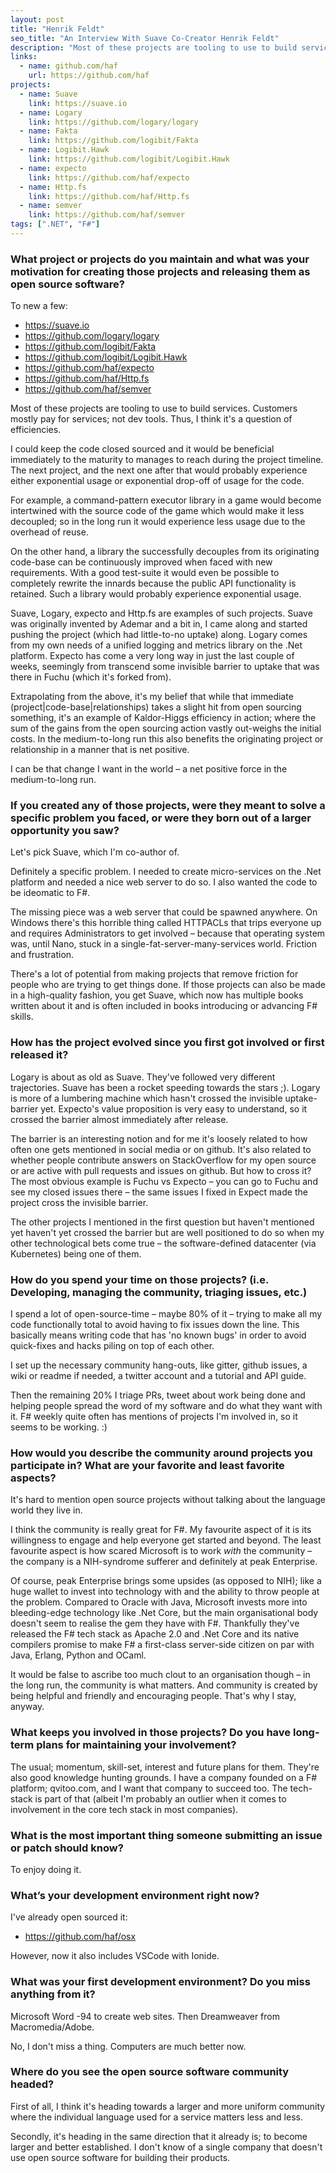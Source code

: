 ```yaml
---
layout: post
title: "Henrik Feldt"
seo_title: "An Interview With Suave Co-Creator Henrik Feldt"
description: "Most of these projects are tooling to use to build services. Customers mostly pay for services; not dev tools. Thus, I think it's a question of efficiencies."
links:
  - name: github.com/haf
    url: https://github.com/haf
projects:
  - name: Suave
    link: https://suave.io
  - name: Logary
    link: https://github.com/logary/logary
  - name: Fakta
    link: https://github.com/logibit/Fakta
  - name: Logibit.Hawk
    link: https://github.com/logibit/Logibit.Hawk
  - name: expecto
    link: https://github.com/haf/expecto
  - name: Http.fs
    link: https://github.com/haf/Http.fs
  - name: semver
    link: https://github.com/haf/semver
tags: [".NET", "F#"]
---
```


### What project or projects do you maintain and what was your motivation for creating those projects and releasing them as open source software?

To new a few:

* https://suave.io
* https://github.com/logary/logary
* https://github.com/logibit/Fakta
* https://github.com/logibit/Logibit.Hawk
* https://github.com/haf/expecto
* https://github.com/haf/Http.fs
* https://github.com/haf/semver

Most of these projects are tooling to use to build services. Customers mostly pay for services; not dev tools. Thus, I think it's a question of efficiencies.

I could keep the code closed sourced and it would be beneficial immediately to the maturity to manages to reach during the project timeline. The next project, and the next one after that would probably experience either exponential usage or exponential drop-off of usage for the code.

For example, a command-pattern executor library in a game would become intertwined with the source code of the game which would make it less decoupled; so in the long run it would experience less usage due to the overhead of reuse.

On the other hand, a library the successfully decouples from its originating code-base can be continuously improved when faced with new requirements. With a good test-suite it would even be possible to completely rewrite the innards because the public API functionality is retained. Such a library would probably experience exponential usage.

Suave, Logary, expecto and Http.fs are examples of such projects. Suave was originally invented by Ademar and a bit in, I came along and started pushing the project (which had little-to-no uptake) along. Logary comes from my own needs of a unified logging and metrics library on the .Net platform. Expecto has come a very long way in just the last couple of weeks, seemingly from transcend some invisible barrier to uptake that was there in Fuchu (which it's forked from).

Extrapolating from the above, it's my belief that while that immediate (project|code-base|relationships) takes a slight hit from open sourcing something, it's an example of Kaldor-Higgs efficiency in action; where the sum of the gains from the open sourcing action vastly out-weighs the initial costs. In the medium-to-long run this also benefits the originating project or relationship in a manner that is net positive.

I can be that change I want in the world – a net positive force in the medium-to-long run.

### If you created any of those projects, were they meant to solve a specific problem you faced, or were they born out of a larger opportunity you saw?

Let's pick Suave, which I'm co-author of.

Definitely a specific problem. I needed to create micro-services on the .Net platform and needed a nice web server to do so. I also wanted the code to be ideomatic to F#.

The missing piece was a web server that could be spawned anywhere. On Windows there's this horrible thing called HTTPACLs that trips everyone up and requires Administrators to get involved – because that operating system was, until Nano, stuck in a single-fat-server-many-services world. Friction and frustration.

There's a lot of potential from making projects that remove friction for people who are trying to get things done. If those projects can also be made in a high-quality fashion, you get Suave, which now has multiple books written about it and is often included in books introducing or advancing F# skills.

### How has the project evolved since you first got involved or first released it?

Logary is about as old as Suave. They've followed very different trajectories. Suave has been a rocket speeding towards the stars ;). Logary is more of a lumbering machine which hasn't crossed the invisible uptake-barrier yet. Expecto's value proposition is very easy to understand, so it crossed the barrier almost immediately after release.

The barrier is an interesting notion and for me it's loosely related to how often one gets mentioned in social media or on github. It's also related to whether people contribute answers on StackOverflow for my open source or are active with pull requests and issues on github. But how to cross it? The most obvious example is Fuchu vs Expecto – you can go to Fuchu and see my closed issues there – the same issues I fixed in Expect made the project cross the invisible barrier.

The other projects I mentioned in the first question but haven't mentioned yet haven't yet crossed the barrier but are well positioned to do so when my other technological bets come true – the software-defined datacenter (via Kubernetes) being one of them.

### How do you spend your time on those projects? (i.e. Developing, managing the community, triaging issues, etc.)

I spend a lot of open-source-time – maybe 80% of it – trying to make all my code functionally total to avoid having to fix issues down the line. This basically means writing code that has 'no known bugs' in order to avoid quick-fixes and hacks piling on top of each other.

I set up the necessary community hang-outs, like gitter, github issues, a wiki or readme if needed, a twitter account and a tutorial and API guide.

Then the remaining 20% I triage PRs, tweet about work being done and helping people spread the word of my software and do what they want with it. F# weekly quite often has mentions of projects I'm involved in, so it seems to be working. :)

### How would you describe the community around projects you participate in? What are your favorite and least favorite aspects?

It's hard to mention open source projects without talking about the language world they live in.

I think the community is really great for F#. My favourite aspect of it is its willingness to engage and help everyone get started and beyond. The least favourite aspect is how scared Microsoft is to work *with* the community – the company is a NIH-syndrome sufferer and definitely at peak Enterprise.

Of course, peak Enterprise brings some upsides (as opposed to NIH); like a huge wallet to invest into technology with and the ability to throw people at the problem. Compared to Oracle with Java, Microsoft invests more into bleeding-edge technology like .Net Core, but the main organisational body doesn't seem to realise the gem they have with F#. Thankfully they've released the F# tech stack as Apache 2.0 and .Net Core and its native compilers promise to make F# a first-class server-side citizen on par with Java, Erlang, Python and OCaml.

It would be false to ascribe too much clout to an organisation though – in the long run, the community is what matters. And community is created by being helpful and friendly and encouraging people. That's why I stay, anyway.

### What keeps you involved in those projects? Do you have long-term plans for maintaining your involvement?

The usual; momentum, skill-set, interest and future plans for them. They're also good knowledge hunting grounds. I have a company founded on a F# platform; qvitoo.com, and I want that company to succeed too. The tech-stack is part of that (albeit I'm probably an outlier when it comes to involvement in the core tech stack in most companies).

### What is the most important thing someone submitting an issue or patch should know?

To enjoy doing it.

### What’s your development environment right now?

I've already open sourced it:

- https://github.com/haf/osx

However, now it also includes VSCode with Ionide.

### What was your first development environment? Do you miss anything from it?

Microsoft Word -94 to create web sites. Then Dreamweaver from Macromedia/Adobe.

No, I don't miss a thing. Computers are much better now.

### Where do you see the open source software community headed?

First of all, I think it's heading towards a larger and more uniform community where the individual language used for a service matters less and less.

Secondly, it's heading in the same direction that it already is; to become larger and better established. I don't know of a single company that doesn't use open source software for building their products.
